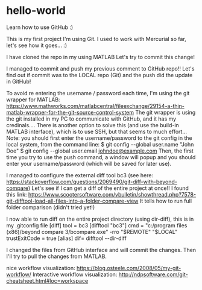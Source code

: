 # hello-world
Learn how to use GitHub :)

This is my first project I'm using Git.
I used to work with Mercurial so far, let's see how it goes... :)

I have cloned the repo in my using MATLAB
Let's try to commit this change!

I managed to commit and push my previous comment to GitHub repo!!
Let's find out if commit was to the LOCAL repo (Git) and the push did the update in GitHub!

To avoid re entering the username / password each time, I'm using the git wrapper for MATLAB:
https://www.mathworks.com/matlabcentral/fileexchange/29154-a-thin-matlab-wrapper-for-the-git-source-control-system
The git wrapper is using the git installed in my PC to communicate with GitHub, and it has my credinals....
There is another option to solve this (and use the build-in MATLAB interface), which is to use SSH, but that seems to much effort...
Note: you should first enter the username/password to the git config in the local system, from the command line:
$ git config --global user.name "John Doe"
$ git config --global user.email johndoe@example.com
Then, the first time you try to use the push command, a window will popup and you should enter your username/password (which will be saved for later use).

I managed to configure the external diff tool bc3 (see here: https://stackoverflow.com/questions/2069490/git-diff-with-beyond-compare)
Let's see if  I can get a diff of the entire project at once!!
I found this link: https://www.scootersoftware.com/vbulletin/showthread.php?7578-git-difftool-load-all-files-into-a-folder-compare-view
It tells how to run full folder comparison (didn't tried yet!)

I now able to run diff on the entire project directory (using dir-diff), this is in my .gitconfig file
[diff]
	tool = bc3
[difftool "bc3"]
	cmd = \"c:/program files (x86)/beyond compare 3/bcompare.exe\" -rro "$REMOTE" "$LOCAL"
	trustExitCode = true
[alias]
	dif= difftool --dir-diff
	
I changed the files from GitHub interface and will commit the changes. Then I'll try to pull the changes from MATLAB.

nice workflow visualization: https://blog.osteele.com/2008/05/my-git-workflow/
Interactive workflow visualization: http://ndpsoftware.com/git-cheatsheet.html#loc=workspace
